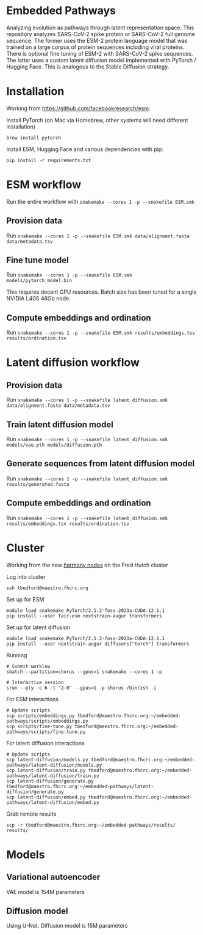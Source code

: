 # Embedded Pathways

Analyzing evolution as pathways through latent representation space. This
repository analyzes SARS-CoV-2 spike protein or SARS-CoV-2 full genome sequence.
The former uses the ESM-2 protein language model that was trained on a large
corpus of protein sequences including viral proteins. There is optional fine
tuning of ESM-2 with SARS-CoV-2 spike sequences. The latter uses a custom latent
diffusion model implemented with PyTorch / Hugging Face. This is analogous to
the Stable Diffusion strategy.

# Installation

Working from https://github.com/facebookresearch/esm.

Install PyTorch (on Mac via Homebrew, other systems will need different installation)
```
brew install pytorch
```

Install ESM, Hugging Face and various dependencies with pip:

```
pip install -r requirements.txt
```

# ESM workflow

Run the entire workflow with `snakemake --cores 1 -p --snakefile ESM.smk`

## Provision data

Run `snakemake --cores 1 -p --snakefile ESM.smk data/alignment.fasta data/metadata.tsv`

## Fine tune model

Run `snakemake --cores 1 -p --snakefile ESM.smk models/pytorch_model.bin`

This requires decent GPU resources. Batch size has been tuned for a single NVIDIA L40S 46Gb node.

## Compute embeddings and ordination

Run `snakemake --cores 1 -p --snakefile ESM.smk results/embeddings.tsv results/ordination.tsv`

# Latent diffusion workflow

## Provision data

Run `snakemake --cores 1 -p --snakefile latent_diffusion.smk data/alignment.fasta data/metadata.tsv`

## Train latent diffusion model

Run `snakemake --cores 1 -p --snakefile latent_diffusion.smk models/vae.pth models/diffusion.pth`

## Generate sequences from latent diffusion model

Run `snakemake --cores 1 -p --snakefile latent_diffusion.smk results/generated.fasta`

## Compute embeddings and ordination

Run `snakemake --cores 1 -p --snakefile latent_diffusion.smk results/embeddings.tsv results/ordination.tsv`

# Cluster

Working from the new [harmony nodes](https://sciwiki.fredhutch.org/scicompannounce/2024-11-17-new-harmony-gpu-nodes/) on the Fred Hutch cluster

Log into cluster
```
ssh tbedford@maestro.fhcrc.org
```

Set up for ESM
```
module load snakemake PyTorch/2.1.2-foss-2023a-CUDA-12.1.1
pip install --user fair-esm nextstrain-augur transformers
```

Set up for latent diffusion
```
module load snakemake PyTorch/2.1.2-foss-2023a-CUDA-12.1.1
pip install --user nextstrain-augur diffusers["torch"] transformers
```

Running
```
# Submit worklow
sbatch --partition=chorus --gpus=1 snakemake --cores 1 -p

# Interactive session
srun --pty -c 6 -t "2-0" --gpus=1 -p chorus /bin/zsh -i
```

For ESM interactions
```
# Update scripts
scp scripts/embeddings.py tbedford@maestro.fhcrc.org:~/embedded-pathways/scripts/embeddings.py
scp scripts/fine-tune.py tbedford@maestro.fhcrc.org:~/embedded-pathways/scripts/fine-tune.py
```

For latent diffusion interactions
```
# Update scripts
scp latent-diffusion/models.py tbedford@maestro.fhcrc.org:~/embedded-pathways/latent-diffusion/models.py
scp latent-diffusion/train.py tbedford@maestro.fhcrc.org:~/embedded-pathways/latent-diffusion/train.py
scp latent-diffusion/generate.py tbedford@maestro.fhcrc.org:~/embedded-pathways/latent-diffusion/generate.py
scp latent-diffusion/embed.py tbedford@maestro.fhcrc.org:~/embedded-pathways/latent-diffusion/embed.py
```

Grab remote results
```
scp -r tbedford@maestro.fhcrc.org:~/embedded-pathways/results/ results/
```

# Models

## Variational autoencoder

VAE model is 154M parameters

## Diffusion model

Using U-Net. Diffusion model is 15M parameters

